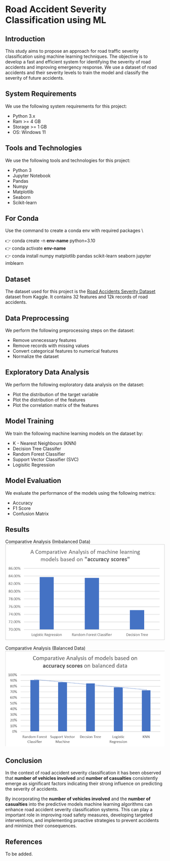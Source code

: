 # Road Accident Severity Classification using ML

## Introduction

This study aims to propose an approach for road traffic severity classification using
machine learning techniques. The objective is to develop a fast and efficient system for
identifying the severity of road accidents and improving emergency response. We use a dataset of road accidents and their severity levels to train the model and classify the severity of future accidents.

## System Requirements

We use the following system requirements for this project:

- Python 3.x
- Ram >= 4 GB
- Storage >= 1 GB
- OS: Windows 11

## Tools and Technologies

We use the following tools and technologies for this project:

- Python 3
- Jupyter Notebook
- Pandas
- Numpy
- Matplotlib
- Seaborn
- Scikit-learn

## For Conda

Use the command to create a conda env with required packages \

👉 conda create -n __env-name__ python=3.10 \
👉 conda activate __env-name__ \
👉 conda install numpy matplotlib pandas scikit-learn seaborn jupyter imblearn

## Dataset

The dataset used for this project is the [Road Accidents Severity Dataset](https://www.kaggle.com/datasets/kanuriviveknag/road-accidents-severity-dataset) dataset from Kaggle. It contains 32 features and 12k records of road accidents.

## Data Preprocessing

We perform the following preprocessing steps on the dataset:

- Remove unnecessary features
- Remove records with missing values
- Convert categorical features to numerical features
- Normalize the dataset

## Exploratory Data Analysis

We perform the following exploratory data analysis on the dataset:

- Plot the distribution of the target variable
- Plot the distribution of the features
- Plot the correlation matrix of the features

## Model Training

We train the following machine learning models on the dataset by:

- K - Nearest Neighbours (KNN)
- Decision Tree Classifer
- Random Forest Classifier
- Support Vector Classifier (SVC)
- Logisitic Regression

## Model Evaluation

We evaluate the performance of the models using the following metrics:

- Accuracy
- F1 Score
- Confusion Matrix

## Results

Comparative Analysis (Imbalanced Data) \
![no-alt-text](results/comparative%20analysis.png)

Comparative Analysis (Balanced Data)
![no-alt-text](results/comparative-analysis-balanced-data.png)

## Conclusion

In the context of road accident severity classification it has been observed that __number of vehicles involved__ and __number of casualties__ consistently emerge as significant factors indicating their strong influence on predicting the severity of accidents.

By incorporating the __number of vehicles involved__ and the __number of casualties__ into the predictive models machine learning algorithms can enhance road accident severity classification systems. This can play a important role in improving road safety measures, developing targeted interventions, and implementing proactive strategies to prevent accidents and minimize
their consequences.

## References

To be added.
